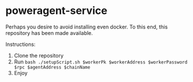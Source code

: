 # poweragent-service
Perhaps you desire to avoid installing even docker. To this end, this repository has been made available. 

Instructions:
1. Clone the repository
2. Run `bash ./setupScript.sh $workerPk $workerAddress $workerPassword $rpc $agentAddress $chainName`
3. Enjoy
